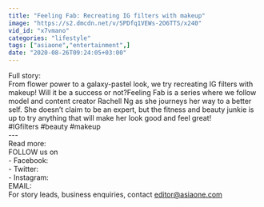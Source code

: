 ```yaml
---
title: "Feeling Fab: Recreating IG filters with makeup"
image: "https://s2.dmcdn.net/v/SPDfq1VEWs-2O6TTS/x240"
vid_id: "x7vmano"
categories: "lifestyle"
tags: ["asiaone","entertainment",]
date: "2020-08-26T09:24:05+03:00"
---
```

Full story:   <br>From flower power to a galaxy-pastel look, we try recreating IG filters with makeup! Will it be a success or not?Feeling Fab is a series where we follow model and content creator Rachell Ng as she journeys her way to a better self. She doesn’t claim to be an expert, but the fitness and beauty junkie is up to try anything that will make her look good and feel great!  <br>#IGfilters #beauty #makeup  <br>---  <br>Read more:   <br>FOLLOW us on   <br>- Facebook:   <br>- Twitter:    <br>- Instagram:    <br>EMAIL:   <br>For story leads, business enquiries, contact editor@asiaone.com
